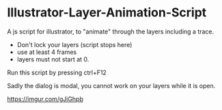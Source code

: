 # Illustrator-Layer-Animation-Script
A js script for illustrator, to "animate" through the layers including a trace.

- Don't lock your layers (script stops here)
- use at least 4 frames
- layers must not start at 0.

Run this script by pressing ctrl+F12

Sadly the dialog is modal, you cannot work on your layers while it is open.

https://imgur.com/gJiGhpb
